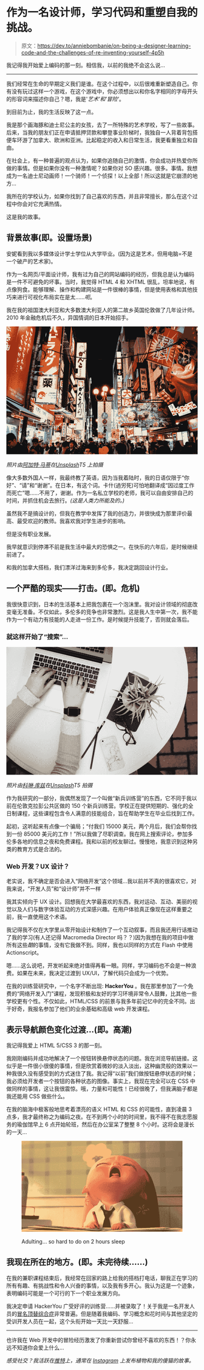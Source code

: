 # 作为一名设计师，学习代码和重塑自我的挑战。

> 原文：<https://dev.to/anniebombanie/on-being-a-designer-learning-code-and-the-challenges-of-re-inventing-yourself-4p5h>

我记得我开始爱上编码的那一刻。相信我，以前的我绝不会这么说...

* * *

我们经常在生命的早期定义我们是谁。在这个过程中，以后很难重新塑造自己。你有没有玩过这样一个游戏，在这个游戏中，你必须想出以和你名字相同的字母开头的形容词来描述你自己？嗯，我是'*艺术'*和*'冒险'*。

到目前为止，我的生活反映了这一点。

我是那个画海豚和迪士尼公主的女孩，去了一所特殊的艺术学校，写了一些故事。后来，当我的朋友们正在申请抵押贷款和攀登事业阶梯时，我独自一人背着背包搭便车环游了加拿大、欧洲和亚洲。比起稳定的收入和日常生活，我更看重独立和自由。

在社会上，有一种普遍的观点认为，如果你追随自己的激情，你会成功并热爱你所做的事情。但是如果你没有一种激情呢？如果你对 SO 感兴趣。很多。事情。我想成为一名迪士尼动画师！一个骑师！一个侦探！以上全部！所以这就是它崩溃的地方…

我所在的学校认为，如果你找到了自己喜欢的东西，并且非常擅长，那么在这个过程中你会对它充满热情。

这是我的故事。

## 背景故事(即。设置场景)

安妮看到我以多媒体设计学士学位从大学毕业。(因为这是艺术，但用电脑=不是一个破产的艺术家)。

作为一名网页/平面设计师，我有过为自己的网站编码的经历，但我总是认为编码是一件不可避免的坏事。当时，我觉得 HTML 4 和 XHTML 很乱，坦率地说，有点像狗食。能够理解、操作和构建网站是一件很棒的事情，但是使用表格和其他技巧来进行可视化布局实在是太……*呃*。

我在我的祖国澳大利亚和大多数澳大利亚人的第二故乡英国伦敦做了几年设计师。2010 年金融危机后不久，异国情调的日本开始招手。

[![busy Japanese night scene with lots of neon signs and people](img/b82ea8b24051a68a6ff6f866943168a6.png)](https://res.cloudinary.com/practicaldev/image/fetch/s--AmF8nvRF--/c_limit%2Cf_auto%2Cfl_progressive%2Cq_auto%2Cw_880/https://miro.medium.com/max/8234/0%2ApiM8CWzZCW9Cocle)

*照片由[阿加特·马蒂](https://unsplash.com/@agathemarty)在[Unsplash](https://unsplash.com)T5 上拍摄*

像大多数外国人一样，我最终教了英语，因为当我着陆时，我的日语仅限于“你好”、“请”和“谢谢”。在日本，有这个词。卡什(過労死)可怕地翻译成“因过度工作而死亡”嗯……不用了，谢谢。作为一名私立学校的老师，我可以自由安排自己的时间，并抓住机会去旅行。*(这是人类力所能及的。)*

虽然我不是搞设计的，但我在教学中发挥了我的创造力，并很快成为那里评价最高、最受欢迎的教师。我喜欢我对学生进步的影响。

但是没有职业发展。

我早就意识到停滞不前是我生活中最大的恐惧之一。在快乐的六年后，是时候继续前进了。

和我的加拿大搭档，我们漂洋过海来到多伦多，我决定跳回设计行业。

## 一个严酷的现实——打击。(即。危机)

我很快意识到，日本的生活基本上把我包裹在一个泡沫里。我对设计领域的彻底改变毫无准备。不仅如此，多伦多的竞争也非常激烈。这是我人生中第一次，我不能作为一个有动力有技能的人走进一份工作。是时候提升技能了，否则就会落后。

### 就这样开始了“搜索”…

[![round white minimalist table with notepad, plant, pencil and woman's hands typing on laptop](img/04e7a6828a99643ba7bd60615311ffae.png)](https://res.cloudinary.com/practicaldev/image/fetch/s--qPulUtM3--/c_limit%2Cf_auto%2Cfl_progressive%2Cq_auto%2Cw_880/https://miro.medium.com/max/5760/0%2A3f3K_SwjYnB75v6X)

*照片由[科琳·库兹](https://unsplash.com/@corinnekutz)在[Unsplash](https://unsplash.com)T5 拍摄*

作为我研究的一部分，我偶然发现了一个叫做“新兵训练营”的东西，它不同于我以前在伦敦克拉彭公共区做的 150 个新兵训练营。学校正在提供短期的、强化的全日制课程，这些课程包含令人满意的技能组合，旨在帮助学生在毕业后找到工作。

起初，这听起来有点像一个骗局；“付我们 15000 美元，两个月后，我们会帮你找到一份 85000 美元的工作！”所以我做了尽职调查。我在网上搜索评论，参加多伦多各地的信息之夜和免费课程。我和以前的校友聊过。慢慢地，我意识到这种另类的教育方式是合法的。

### Web 开发？UX 设计？

老实说，我不确定是否会进入“网络开发”这个领域…我以前并不真的很喜欢它，对我来说，“开发人员”和“设计师”并不一样

我其实倾向于 UX 设计。回想我在大学最喜欢的东西，我对运动、互动、美丽的视觉以及人们与数字体验互动的方式深感兴趣。在用户体验真正像现在这样重要之前，我一直使用这个术语。

我记得我不仅在大学里从零开始设计和制作了一个互动叙事，而且我还用行话推动了我的学习(有人还记得 Macromedia Director 吗？？)因为我想在我的项目中做所有这些*酷*的事情，没有它我做不到。同样，我也以同样的方式在 Flash 中使用 Actionscript。

嗯……这么说吧，开发听起来绝对值得再看一眼。同样，学习编码也不会是一种浪费。如果在未来，我决定过渡到 UX/UI，了解代码只会成为一个优势。

在我的训练营研究中，一个名字不断出现: **HackerYou** 。我在那里参加了一个免费的“网络开发入门”课程，发现积极和友好的学习环境非常令人鼓舞，比其他一些学校更有个性。不仅如此，HTML/CSS 的前景与我多年前记忆中的完全不同。出于好奇，我报名参加了他们的业余基础和高级 web 开发课程。

## 表示导航颜色变化过渡…(即。高潮)

我记得我爱上 HTML 5/CSS 3 的那一刻。

我刚刚编码并成功地解决了一个按钮转换悬停状态的问题。我在浏览导航链接。这似乎是一件很小很傻的事情，但是欣赏着微妙的淡入淡出，这种幽灵般的效果以一种我很久没有感受到的方式迷住了我。我记得“以前”我们做按钮悬停状态的时候；我必须给开发者一个按钮的各种状态的图像。事实上，我现在完全可以在 CSS 中做同样的事情，这让我很震惊。哦，力量和可能性！已经很晚了，但我满脑子都是我还能用 CSS 做些什么。

在我的脑海中极客般地思考着漂亮的语义 HTML 和 CSS 的可能性，直到凌晨 3 点多，我才最终称之为编码之夜。在不到两个小时的时间里，我不得不在我志愿服务的瑜伽馆早上 6 点开始轮班，然后在办公室呆了整整 8 个小时。这将会是漫长的一天…

<figure>

[![](img/4ef32f615147b1dd645635090b4b6f8e.png)](https://i.giphy.com/media/IgXGrxwElyt755rSyX/giphy.gif)

<figcaption>Adulting… so hard to do on 2 hours sleep

<figcaption></figcaption>

</figcaption>

</figure>

## 我现在所在的地方。(即。未完待续……)

在我的兼职课程结束后，我经常在回家的路上给我的搭档打电话，聊我正在学习的所有有趣、有挑战性和令人兴奋的事情，以及我有多开心。我认为这是一个迹象，表明编码可能是一个可行的下一个职业发展方向。

我决定申请 HackerYou 广受好评的训练营……并被录取了！关于我是一名开发人员的[冒名顶替综合症](https://en.wikipedia.org/wiki/Impostor_syndrome)非常普遍。但是随着我编码、学习概念和花时间与其他坚定的受训开发人员在一起，这个头衔开始一天比一天舒服…

* * *

也许我在 Web 开发中的冒险经历激发了你重新尝试你曾经不喜欢的东西！？你永远不知道你会爱上什么…

*感受社交？我活跃在[推特](https://twitter.com/anniebombanie_)上，通常在 [Instagram](https://www.instagram.com/anniebombanie/) 上发布植物和我的傻猫的故事。*